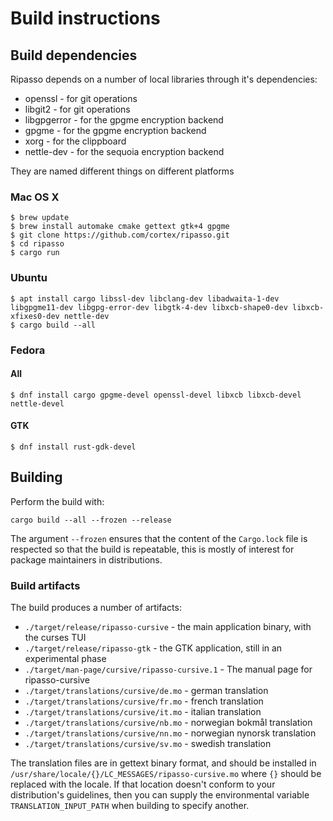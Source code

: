 # Build instructions

## Build dependencies

Ripasso depends on a number of local libraries through it's dependencies:

 * openssl - for git operations
 * libgit2 - for git operations
 * libgpgerror - for the gpgme encryption backend
 * gpgme - for the gpgme encryption backend
 * xorg - for the clippboard
 * nettle-dev - for the sequoia encryption backend

They are named different things on different platforms

### Mac OS X

```
$ brew update
$ brew install automake cmake gettext gtk+4 gpgme
$ git clone https://github.com/cortex/ripasso.git
$ cd ripasso
$ cargo run
```

### Ubuntu
```
$ apt install cargo libssl-dev libclang-dev libadwaita-1-dev libgpgme11-dev libgpg-error-dev libgtk-4-dev libxcb-shape0-dev libxcb-xfixes0-dev nettle-dev
$ cargo build --all
```

### Fedora
#### All
```
$ dnf install cargo gpgme-devel openssl-devel libxcb libxcb-devel nettle-devel
```
#### GTK
```
$ dnf install rust-gdk-devel
```
## Building

Perform the build with:
```
cargo build --all --frozen --release
```
The argument `--frozen` ensures that the content of the `Cargo.lock` file is respected so that the build is repeatable,
this is mostly of interest for package maintainers in distributions.

### Build artifacts

The build produces a number of artifacts:
 * `./target/release/ripasso-cursive` - the main application binary, with the curses TUI
 * `./target/release/ripasso-gtk` - the GTK application, still in an experimental phase
 * `./target/man-page/cursive/ripasso-cursive.1` - The manual page for ripasso-cursive
 * `./target/translations/cursive/de.mo` - german translation
 * `./target/translations/cursive/fr.mo` - french translation
 * `./target/translations/cursive/it.mo` - italian translation
 * `./target/translations/cursive/nb.mo` - norwegian bokmål translation
 * `./target/translations/cursive/nn.mo` - norwegian nynorsk translation
 * `./target/translations/cursive/sv.mo` - swedish translation

The translation files are in gettext binary format, and should be installed in
`/usr/share/locale/{}/LC_MESSAGES/ripasso-cursive.mo` where `{}` should be replaced
with the locale. If that location doesn't conform to your distribution's guidelines,
then you can supply the environmental variable `TRANSLATION_INPUT_PATH` when building
to specify another.
